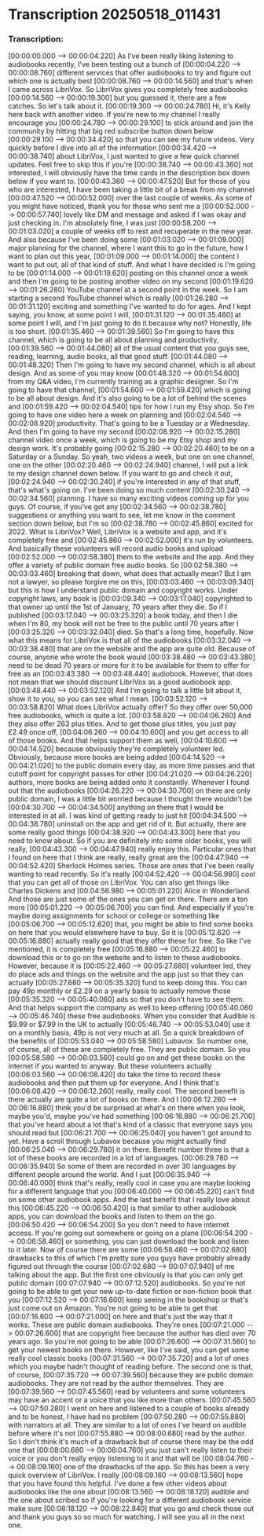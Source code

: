 # Transcription 20250518_011431
### Transcription:

[00:00:00.000 --> 00:00:04.220]   As I've been really liking listening to audiobooks recently, I've been testing out a bunch of
[00:00:04.220 --> 00:00:08.760]   different services that offer audiobooks to try and figure out which one is actually best
[00:00:08.760 --> 00:00:14.560]   and that's when I came across LibriVox. So LibriVox gives you completely free audiobooks
[00:00:14.560 --> 00:00:19.300]   but you guessed it, there are a few catches. So let's talk about it.
[00:00:19.300 --> 00:00:24.780]   Hi, it's Kelly here back with another video. If you're new to my channel I really encourage you
[00:00:24.780 --> 00:00:29.100]   to stick around and join the community by hitting that big red subscribe button down below
[00:00:29.100 --> 00:00:34.420]   so that you can see my future videos. Very quickly before I dive into all of the information
[00:00:34.420 --> 00:00:38.740]   about LibriVox, I just wanted to give a few quick channel updates. Feel free to skip this if you're
[00:00:38.740 --> 00:00:43.360]   not interested, I will obviously have the time cards in the description box down below if you want to.
[00:00:43.360 --> 00:00:47.520]   But for those of you who are interested, I have been taking a little bit of a break from my channel
[00:00:47.520 --> 00:00:52.000]   over the last couple of weeks. As some of you might have noticed, thank you for those who sent me a
[00:00:52.000 --> 00:00:57.740]   lovely like DM and message and asked if I was okay and just checking in. I'm absolutely fine, I was just
[00:00:58.200 --> 00:01:03.020]   a couple of weeks off to rest and recuperate in the new year. And also because I've been doing some
[00:01:03.020 --> 00:01:09.000]   major planning for the channel, where I want this to go in the future, how I want to plan out this year,
[00:01:09.000 --> 00:01:14.000]   the content I want to put out, all of that kind of stuff. And what I have decided is I'm going to be
[00:01:14.000 --> 00:01:19.620]   posting on this channel once a week and then I'm going to be posting another video on my second
[00:01:19.620 --> 00:01:26.280]   YouTube channel at a second point in the week. So I am starting a second YouTube channel which is really
[00:01:26.280 --> 00:01:31.120]   exciting and something I've wanted to do for ages. And I kept saying, you know, at some point I will,
[00:01:31.120 --> 00:01:35.460]   at some point I will, and I'm just going to do it because why not? Honestly, life is too short.
[00:01:35.460 --> 00:01:39.560]   So I'm going to have this channel, which is going to be all about planning and productivity,
[00:01:39.560 --> 00:01:44.080]   all of the usual content that you guys see, reading, learning, audio books, all that good stuff.
[00:01:44.080 --> 00:01:48.320]   Then I'm going to have my second channel, which is all about design. And as some of you may know
[00:01:48.320 --> 00:01:54.600]   from my Q&A video, I'm currently training as a graphic designer. So I'm going to have that channel,
[00:01:54.600 --> 00:01:59.420]   which is going to be all about design. And it's also going to be a lot of behind the scenes and
[00:01:59.420 --> 00:02:04.540]   tips for how I run my Etsy shop. So I'm going to have one video here a week on planning and
[00:02:04.540 --> 00:02:08.920]   productivity. That's going to be a Tuesday or a Wednesday. And then I'm going to have my second
[00:02:08.920 --> 00:02:15.280]   channel video once a week, which is going to be my Etsy shop and my design work. It's probably going
[00:02:15.280 --> 00:02:20.460]   to be on a Saturday or a Sunday. So yeah, two videos a week, but one on one channel, one on the other
[00:02:20.460 --> 00:02:24.940]   channel, I will put a link to my design channel down below. If you want to go and check it out,
[00:02:24.940 --> 00:02:30.240]   if you're interested in any of that stuff, that's what's going on. I've been doing so much content
[00:02:30.240 --> 00:02:34.560]   planning. I have so many exciting videos coming up for you guys. Of course, if you've got any
[00:02:34.560 --> 00:02:38.780]   suggestions or anything you want to see, let me know in the comment section down below, but I'm so
[00:02:38.780 --> 00:02:45.860]   excited for 2022. What is LibriVox? Well, LibriVox is a website and app, and it's completely free and
[00:02:45.860 --> 00:02:52.000]   it's run by volunteers. And basically these volunteers will record audio books and upload
[00:02:52.000 --> 00:02:58.380]   them to the website and the app. And they offer a variety of public domain free audio books. So
[00:02:58.380 --> 00:03:03.460]   breaking that down, what does that actually mean? But I am not a lawyer, so please forgive me on this,
[00:03:03.460 --> 00:03:09.340]   but this is how I understand public domain and copyright works. Under copyright laws, any book is
[00:03:09.340 --> 00:03:17.040]   copyrighted to that owner up until the 1st of January, 70 years after they die. So if I published
[00:03:17.040 --> 00:03:25.320]   a book today, and then I die when I'm 80, my book will not be free to the public until 70 years after I
[00:03:25.320 --> 00:03:32.040]   died. So that's a long time, hopefully. Now what this means for LibriVox is that all of the audiobooks
[00:03:32.040 --> 00:03:38.480]   that are on the website and the app are quite old. Because of course, anyone who wrote the book would
[00:03:38.480 --> 00:03:43.380]   need to be dead 70 years or more for it to be available for them to offer for free as an
[00:03:43.380 --> 00:03:48.440]   audiobook. However, that does not mean that we should discount LibriVox as a good audiobook app.
[00:03:48.440 --> 00:03:52.120]   And I'm going to talk a little bit about it, show it to you, so you can see what I mean.
[00:03:52.120 --> 00:03:58.820]   What does LibriVox actually offer? So they offer over 50,000 free audiobooks, which is quite a lot.
[00:03:58.820 --> 00:04:06.260]   And they also offer 263 plus titles. And to get those plus titles, you just pay £2.49 once off,
[00:04:06.260 --> 00:04:10.600]   and you get access to all of those books. And that helps support them as well,
[00:04:10.600 --> 00:04:14.520]   because obviously they're completely volunteer led. Obviously, because more books are being added
[00:04:14.520 --> 00:04:21.020]   to the public domain every day, as more time passes and that cutoff point for copyright passes for other
[00:04:21.020 --> 00:04:26.220]   authors, more books are being added onto it constantly. Whenever I found out that the audiobooks
[00:04:26.220 --> 00:04:30.700]   on there are only public domain, I was a little bit worried because I thought there wouldn't be
[00:04:30.700 --> 00:04:34.500]   anything on there that I would be interested in at all. I was kind of getting ready to just hit
[00:04:34.500 --> 00:04:38.780]   uninstall on the app and get rid of it. But actually, there are some really good things
[00:04:38.920 --> 00:04:43.300]   here that you need to know about. So if you are definitely into some older books, you will really,
[00:04:43.300 --> 00:04:47.940]   really enjoy this. Particular ones that I found on here that I think are really, really great are the
[00:04:47.940 --> 00:04:52.420]   Sherlock Holmes series. Those are ones that I've been really wanting to read recently. So it's really
[00:04:52.420 --> 00:04:56.980]   cool that you can get all of those on LibriVox. You can also get things like Charles Dickens and
[00:04:56.980 --> 00:05:01.220]   Alice in Wonderland. And those are just some of the ones you can get on there. There are a ton more
[00:05:01.220 --> 00:05:06.700]   you can find. And especially if you're maybe doing assignments for school or college or something like
[00:05:06.700 --> 00:05:12.620]   that, you might be able to find some books on here that you would elsewhere have to buy. So it is
[00:05:12.620 --> 00:05:16.880]   actually really good that they offer these for free. So like I've mentioned, it is completely free
[00:05:16.880 --> 00:05:22.460]   to download this or to go on the website and to listen to these audiobooks. However, because it is
[00:05:22.460 --> 00:05:27.680]   volunteer led, they do place ads and things on the website and the app just so that they can actually
[00:05:27.680 --> 00:05:35.320]   fund to keep doing this. You can pay 49p monthly or £2.29 on a yearly basis to actually remove those
[00:05:35.320 --> 00:05:40.060]   ads so that you don't have to see them. And that helps support the company as well to keep offering
[00:05:40.060 --> 00:05:46.740]   these free audiobooks. When you consider that Audible is $9.99 or $7.99 in the UK to actually
[00:05:46.740 --> 00:05:53.040]   use it on a monthly basis, 49p is not very much at all. So a quick breakdown of the benefits of
[00:05:53.040 --> 00:05:58.580]   Lubavox. So number one, of course, all of these are completely free. They are public domain. So you
[00:05:58.580 --> 00:06:03.560]   could go on and get these books on the internet if you wanted to anyway. But these volunteers actually
[00:06:03.560 --> 00:06:08.420]   do take the time to record these audiobooks and then put them up for everyone. And I think that's
[00:06:08.420 --> 00:06:12.260]   really, really cool. The second benefit is there actually are quite a lot of books on there. And I
[00:06:12.260 --> 00:06:16.880]   think you'd be surprised at what's on there when you look, maybe you'd, maybe you've had something
[00:06:16.880 --> 00:06:21.700]   that you've heard about a lot that's kind of a classic that everyone says you should read but
[00:06:21.700 --> 00:06:25.040]   you haven't got around to yet. Have a scroll through Lubavox because you might actually find
[00:06:25.040 --> 00:06:29.780]   it on there. Benefit number three is that a lot of these books are recorded in a lot of languages.
[00:06:29.780 --> 00:06:35.940]   So some of them are recorded in over 30 languages by different people around the world. And I just
[00:06:35.940 --> 00:06:40.000]   think that's really, really cool in case you are maybe looking for a different language that you
[00:06:40.000 --> 00:06:45.220]   can't find on some other audiobook apps. And the last benefit that I really love about this
[00:06:45.220 --> 00:06:50.420]   is that similar to other audiobook apps, you can download the books and listen to them on the go.
[00:06:50.420 --> 00:06:54.200]   So you don't need to have internet access. If you're going out somewhere or going on a plane
[00:06:54.200 --> 00:06:58.460]   or something, you can just download the book and listen to it later. Now of course there are some
[00:06:58.460 --> 00:07:02.680]   drawbacks to this of which I'm pretty sure you guys have probably already figured out through the course
[00:07:02.680 --> 00:07:07.940]   of me talking about the app. But the first one obviously is that you can only get public domain
[00:07:07.940 --> 00:07:12.520]   audiobooks. So you're not going to be able to get your new up-to-date fiction or non-fiction book that you
[00:07:12.520 --> 00:07:16.600]   keep seeing in the bookshop or that's just come out on Amazon. You're not going to be able to get that
[00:07:16.600 --> 00:07:21.000]   on here and that's just the way that it works. These are public domain audiobooks. They're ones
[00:07:21.000 --> 00:07:26.600]   that are copyright free because the author has died over 70 years ago. So you're not going to be able
[00:07:26.600 --> 00:07:31.560]   to get your newest books on there. However, like I've said, you can get some really cool classic books
[00:07:31.560 --> 00:07:35.720]   and a lot of ones which you maybe hadn't thought of reading before. The second one is that, of course,
[00:07:35.720 --> 00:07:39.560]   because they are public domain audiobooks. They are not read by the author themselves. They are
[00:07:39.560 --> 00:07:45.560]   read by volunteers and some volunteers may have an accent or a voice that you like more than others.
[00:07:45.560 --> 00:07:50.280]   I went on here and listened to a couple of books already and to be honest, I have had no problem
[00:07:50.280 --> 00:07:55.880]   with narrators at all. They are similar to a lot of ones I've heard on audible before where it's not
[00:07:55.880 --> 00:08:00.680]   read by the author. So I don't think it's much of a drawback but of course there may be the odd one that
[00:08:00.680 --> 00:08:04.760]   you just can't really listen to their voice or you don't really enjoy listening to it and that will be
[00:08:04.760 --> 00:08:09.160]   one of the drawbacks of the app. So this has been a very quick overview of LibriVox. I really
[00:08:09.160 --> 00:08:13.560]   hope that you have found this helpful. I've done a few other videos about audiobooks like the one about
[00:08:13.560 --> 00:08:18.120]   audible and the one about scribed so if you're looking for a different audiobook service make sure
[00:08:18.120 --> 00:08:22.840]   that you go and check those out and thank you guys so so much for watching. I will see you all in the next one.

